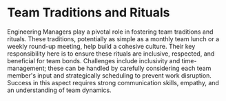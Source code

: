 # Team Traditions and Rituals

Engineering Managers play a pivotal role in fostering team traditions and rituals. These traditions, potentially as simple as a monthly team lunch or a weekly round-up meeting, help build a cohesive culture. Their key responsibility here is to ensure these rituals are inclusive, respected, and beneficial for team bonds. Challenges include inclusivity and time-management; these can be handled by carefully considering each team member's input and strategically scheduling to prevent work disruption. Success in this aspect requires strong communication skills, empathy, and an understanding of team dynamics.
